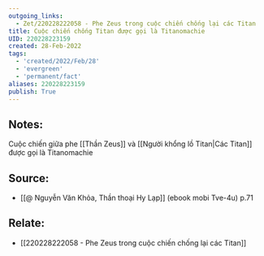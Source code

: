 ```yaml
---
outgoing_links:
  - Zet/220228222058 - Phe Zeus trong cuộc chiến chống lại các Titan
title: Cuộc chiến chống Titan được gọi là Titanomachie
UID: 220228223159
created: 28-Feb-2022
tags:
  - 'created/2022/Feb/28'
  - 'evergreen'
  - 'permanent/fact'
aliases: 220228223159
publish: True
---
```

## Notes:
Cuộc chiến giữa phe [[Thần Zeus]] và [[Người khổng lồ Titan|Các Titan]] được gọi là Titanomachie

## Source:
- [[@ Nguyễn Văn Khỏa, Thần thoại Hy Lạp]] (ebook mobi Tve-4u) p.71

## Relate:
- [[220228222058 - Phe Zeus trong cuộc chiến chống lại các Titan]]